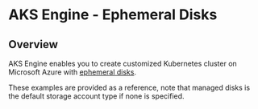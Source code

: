 # AKS Engine - Ephemeral Disks

## Overview

AKS Engine enables you to create customized Kubernetes cluster on Microsoft Azure with [ephemeral disks](https://docs.microsoft.com/en-us/azure/virtual-machines/linux/ephemeral-os-disks).

These examples are provided as a reference, note that managed disks is the default storage account type if none is specified.
